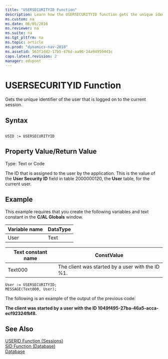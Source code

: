 ```yaml
---
title: "USERSECURITYID Function"
description: Learn how the USERSECURITYID function gets the unique identifier of the user that is logged on to the current session.
ms.custom: na
ms.date: 06/05/2016
ms.reviewer: na
ms.suite: na
ms.tgt_pltfrm: na
ms.topic: article
ms.prod: "dynamics-nav-2018"
ms.assetid: 563f1dd2-17b5-476d-aa96-24a949594d3c
caps.latest.revision: 2
manager: edupont
---
```

# USERSECURITYID Function
Gets the unique identifier of the user that is logged on to the current session.  
  
## Syntax  
  
```  
  
USID := USERSECURITYID  
```  
  
## Property Value/Return Value  
 Type: Text or Code  
  
 The ID that is assigned to the user by the application. This is the value of the **User Security ID** field in table 2000000120, the **User** table, for the current user.  
  
## Example  
 This example requires that you create the following variables and text constant in the **C/AL Globals** window.  
  
|Variable name|DataType|  
|-------------------|--------------|  
|User|Text|  
  
|Text constant name|ConstValue|  
|------------------------|----------------|  
|Text000|The client was started by a user with the ID %1.|  
  
```  
User := USERSECURITYID;  
MESSAGE(Text000, User);  
```  
  
 The following is an example of the output of the previous code:  
  
 **The client was started by a user with the ID 1049f495-27ba-46a5-acca-ecf92324fbf8.**  
  
## See Also  
 [USERID Function \(Sessions\)](USERID-Function--Sessions-.md)   
 [SID Function \(Database\)](SID-Function--Database-.md)   
 [Database](Database.md)